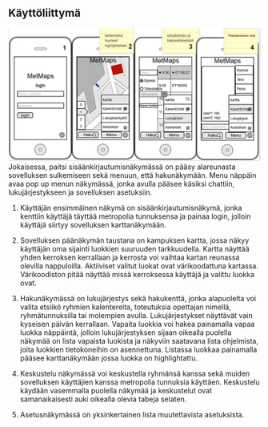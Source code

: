 ## Käyttöliittymä
![mockup](mockup01.jpg)
Jokaisessa, paitsi sisäänkirjautumisnäkymässä on pääsy alareunasta sovelluksen sulkemiseen sekä menuun, että hakunäkymään. Menu näppäin avaa pop up menun näkymässä, jonka avulla pääsee käsiksi chattiin, lukujärjestykseen ja sovelluksen asetuksiin. 

1. Käyttäjän ensimmäinen näkymä on sisäänkirjautumisnäkymä, jonka kenttiin käyttäjä täyttää metropolia tunnuksensa ja painaa login, jolloin käyttäjä siirtyy sovelluksen karttanäkymään. 

2. Sovelluksen päänäkymän taustana on kampuksen kartta, jossa näkyy käyttäjän oma sijainti luokkien suuruuden tarkkuudella. Kartta näyttää yhden kerroksen kerrallaan ja kerrosta voi vaihtaa kartan reunassa olevilla nappuloilla. Aktiiviset valitut luokat ovat värikoodattuna kartassa. Värikoodiston pitää näyttää missä kerroksessa käyttäjä ja valittu luokka ovat. 

3. Hakunäkymässä on lukujärjestys sekä hakukenttä, jonka alapuolelta voi valita etsiikö ryhmien kalentereita, toteutuksia opettajan nimellä, ryhmätunnuksilla tai molempien avulla. Lukujärjestykset näyttävät vain kyseisen päivän kerrallaan. Vapaita luokkia voi hakea painamalla vapaa luokka näppäintä, jolloin lukujärjestyksen sijaan oikealla puolella näkymää on lista vapaista luokista ja näkyviin saatavana lista ohjelmista, joita luokkien tietokoneihin on asennettuna. Listassa luokkaa painamalla pääsee karttanäkymään jossa luokka on highlightattu. 

4. Keskustelu näkymässä voi keskustella ryhmänsä kanssa sekä muiden sovelluksen käyttäjien kanssa metropolia tunnuksia käyttäen. Keskustelu käydään vasemmalla puolella näkymää ja keskustelut ovat samanaikaisesti auki oikealla olevia tabeja selaten. 

5. Asetusnäkymässä on yksinkertainen lista muutettavista asetuksista. 
